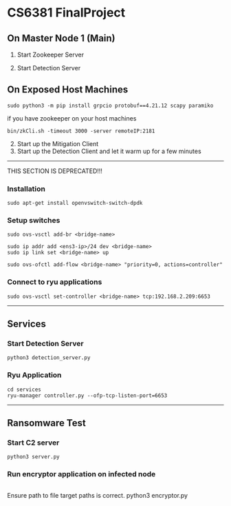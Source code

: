 # CS6381 FinalProject

## On Master Node 1 (Main)

1. Start Zookeeper Server

2. Start Detection Server

## On Exposed Host Machines
```sh=
sudo python3 -m pip install grpcio protobuf==4.21.12 scapy paramiko
```

if you have zookeeper on your host machines
```sh=
bin/zkCli.sh -timeout 3000 -server remoteIP:2181
```

2. Start up the Mitigation Client 
1. Start up the Detection Client and let it warm up for a few minutes


---

THIS SECTION IS DEPRECATED!!!
### Installation
```sh=
sudo apt-get install openvswitch-switch-dpdk
```

### Setup switches
```sh=
sudo ovs-vsctl add-br <bridge-name>
```
```sh=
sudo ip addr add <ens3-ip>/24 dev <bridge-name>
sudo ip link set <bridge-name> up
```

```sh=
sudo ovs-ofctl add-flow <bridge-name> "priority=0, actions=controller"
```

### Connect to ryu applications
```sh=
sudo ovs-vsctl set-controller <bridge-name> tcp:192.168.2.209:6653
```

---
## Services

### Start Detection Server
```sh=
python3 detection_server.py
```
### Ryu Application
```
cd services
ryu-manager controller.py --ofp-tcp-listen-port=6653
```

---
## Ransomware Test

### Start C2 server
```sh=
python3 server.py
```
### Run encryptor application on infected node

```
```
Ensure path to file target paths is correct.
python3 encryptor.py
```
```
